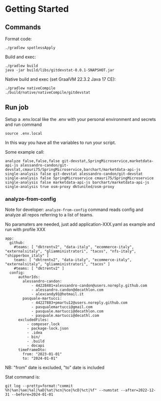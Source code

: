 # Getting Started

## Commands

Format code:
```shell
./gradlew spotlessApply
```

Build and exec:
```shell
./gradlew build
java -jar build/libs/gitdevstat-0.0.1-SNAPSHOT.jar
```

Native build and exec (set GraalVM 22.3.2 Java 17 CE):
```shell
./gradlew nativeCompile
./build/native/nativeCompile/gitdevstat
```

## Run job

Setup a .env.local like the .env with your personal environment and secrets and run command

```shell
source .env.local
```

In this way you have all the variables to run your script.

Some example call:
```
analyze false,false,false git-devstat,SpringMicroservice,marketdata-api-js alessandro-candon/git-devstat,cmauri75/SpringMicroservice,barchart/marketdata-api-js
single-analysis false git-devstat alessandro-candon/git-devstat
single-analysis false SpringMicroservice cmauri75/SpringMicroservice
single-analysis false marketdata-api-js barchart/marketdata-api-js
single-analysis true osm-proxy dktunited/osm-proxy
```

### analyze-from-config
Note for developer: ``analyze-from-config`` command reads config and analyze all repos referring to a list of teams.

No paramaters are needed, just add application-XXX.yaml as example and run with profile XXX
```
app:
  github:
    #teams: [ "dktrentv2", "data-italy", "ecommerce-italy", "externalsitaly", "gliamministratori", "tacos", "nfs-italy", "shipperbox_italy" ]
    teams: [ "dktrentv2", "data-italy", "ecommerce-italy", "externalsitaly", "gliamministratori", "tacos" ]
    #teams: [ "dktrentv2" ]
  config:
      authorIds:
        alessandro-candon:
            - 44228481+alessandro-candon@users.noreply.github.com
            - alessandro.candon@decathlon.com
            - alexcandy91@hotmail.it
        pasquale-martucci:
            - 44227883+pmartu12@users.noreply.github.com
            - pasqualemartucci@gmail.com
            - pasquale.martucci@decathlon.com
            - pasquale.martucci@decathl.com
      excludedFiles:
          - composer.lock
          - package-lock.json
          - .idea
          - bin/
          - .build
          - docapi
      timeFrameDto:
        from: "2023-01-01"
        to: "2024-01-01"
```
NB: "from" date is excluded, "to" date is included

Stat command is:
```
git log --pretty=format:"commit %h|%an|%ae|%al|%aD|%at|%cn|%ce|%cD|%ct|%f" --numstat --after=2022-12-31 --before=2024-01-01
```
